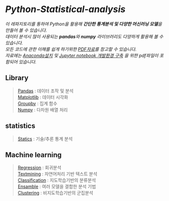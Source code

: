 # **_Python-Statistical-analysis_**
_이 레파지토리를 통하여 Python을 활용해 **간단한 통계분석 및 다양한 머신러닝 모델**을 만들어 볼 수 있습니다. <br>
데이터 분석시 많이 사용되는 **pandas**와 **numpy** 라이브러리도 다양하게 활용해 볼 수 있습니다. <br>
모든 코드에 관한 이해를 쉽게 하기위한 [PDF자료](./ppt)를 참고할 수 있습니다. <br>
자료에는 [Anaconda설치](./ppt/0.Anaconda_설치&Spyder_환경설정.pdf) 및 [Jupyter notebook 개발환경 구축](./ppt/0.JupyterNotebook_개발환경.pdf) 을 위한 pdf파일이 포함되어 있습니다._


## **Library**
> [Pandas](./chap01_Pandas) : 데이터 조작 및 분석 <br> [Matplotlib](./chap02_Matplot) : 데이터 시각화 <br> [Groupby](./chap03_Group_Apply) : 집계 함수 <br> [Numpy](./chap04_Numpy) : 다차원 배열 처리

## **statistics**
> [Statics](./chap05_Statics) : 기술/추론 통계 분석<br>

## **Machine learning**
> [Regression](./chap06_Regression) : 회귀분석 <br> [Textmining](./chap07_Textmining) : 자연어처리 기반 텍스트 분석 <br> [Classification](./chap08_Classification) : 지도학습기반의 분류분석 <br> [Ensamble](./chap09_Ensamble) : 여러 모델을 결합한 분석 기법 <br> [Clustering](./chap10_cluster) : 비지도학습기반의 군집분석
